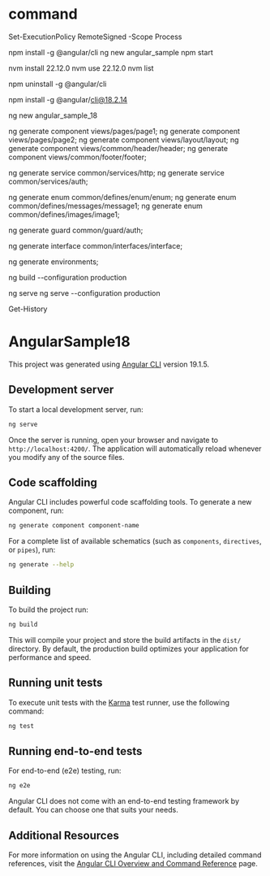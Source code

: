 # command
Set-ExecutionPolicy RemoteSigned -Scope Process

npm install -g @angular/cli
ng new angular_sample
npm start

nvm install 22.12.0
nvm use 22.12.0
nvm list

npm uninstall -g @angular/cli

npm install -g @angular/cli@18.2.14

ng new angular_sample_18

ng generate component views/pages/page1;
ng generate component views/pages/page2;
ng generate component views/layout/layout;
ng generate component views/common/header/header;
ng generate component views/common/footer/footer;

ng generate service common/services/http;
ng generate service common/services/auth;

ng generate enum common/defines/enum/enum;
ng generate enum common/defines/messages/message1;
ng generate enum common/defines/images/image1;

ng generate guard common/guard/auth;

ng generate interface common/interfaces/interface;

ng generate environments;

ng build --configuration production

ng serve
ng serve --configuration production

Get-History



# AngularSample18

This project was generated using [Angular CLI](https://github.com/angular/angular-cli) version 19.1.5.

## Development server

To start a local development server, run:

```bash
ng serve
```

Once the server is running, open your browser and navigate to `http://localhost:4200/`. The application will automatically reload whenever you modify any of the source files.

## Code scaffolding

Angular CLI includes powerful code scaffolding tools. To generate a new component, run:

```bash
ng generate component component-name
```

For a complete list of available schematics (such as `components`, `directives`, or `pipes`), run:

```bash
ng generate --help
```

## Building

To build the project run:

```bash
ng build
```

This will compile your project and store the build artifacts in the `dist/` directory. By default, the production build optimizes your application for performance and speed.

## Running unit tests

To execute unit tests with the [Karma](https://karma-runner.github.io) test runner, use the following command:

```bash
ng test
```

## Running end-to-end tests

For end-to-end (e2e) testing, run:

```bash
ng e2e
```

Angular CLI does not come with an end-to-end testing framework by default. You can choose one that suits your needs.

## Additional Resources

For more information on using the Angular CLI, including detailed command references, visit the [Angular CLI Overview and Command Reference](https://angular.dev/tools/cli) page.
